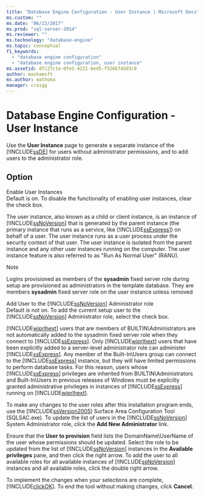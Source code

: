 ```yaml
---
title: "Database Engine Configuration - User Instance | Microsoft Docs"
ms.custom: ""
ms.date: "06/13/2017"
ms.prod: "sql-server-2014"
ms.reviewer: ""
ms.technology: "database-engine"
ms.topic: conceptual
f1_keywords: 
  - "database engine configuration"
  - "database engine configuration, user instance"
ms.assetid: dfc27c1e-0fe2-4221-bed5-f52667ddd3c8
author: mashamsft
ms.author: mathoma
manager: craigg
---
```

# Database Engine Configuration - User Instance
  Use the **User Instance** page to generate a separate instance of the [!INCLUDE[ssDE](../../includes/ssde-md.md)] for users without administrator permissions, and to add users to the administrator role.  
  
## Option  
 Enable User Instances  
 Default is on. To disable the functionality of enabling user instances, clear the check box.  
  
 The user instance, also known as a child or client instance, is an instance of [!INCLUDE[ssNoVersion](../../includes/ssnoversion-md.md)] that is generated by the parent instance (the primary instance that runs as a service, like [!INCLUDE[ssExpress](../../includes/ssexpress-md.md)]) on behalf of a user. The user instance runs as a user process under the security context of that user. The user instance is isolated from the parent instance and any other user instances running on the computer. The user instance feature is also referred to as "Run As Normal User" (RANU).  
  
> [!NOTE]  
>  Logins provisioned as members of the **sysadmin** fixed server role during setup are provisioned as administrators in the template database. They are members **sysadmin** fixed server role on the user instance unless removed  
  
 Add User to the [!INCLUDE[ssNoVersion](../../includes/ssnoversion-md.md)] Administrator role  
 Default is not on. To add the current setup user to the [!INCLUDE[ssNoVersion](../../includes/ssnoversion-md.md)] Administrator role, select the check box.  
  
 [!INCLUDE[wiprlhext](../../includes/wiprlhext-md.md)] users that are members of BUILTIN\Administrators are not automatically added to the sysadmin fixed server role when they connect to [!INCLUDE[ssExpress](../../includes/ssexpress-md.md)]. Only [!INCLUDE[wiprlhext](../../includes/wiprlhext-md.md)] users that have been explicitly added to a server-level administrator role can administer [!INCLUDE[ssExpress](../../includes/ssexpress-md.md)]. Any member of the Built-In\Users group can connect to the [!INCLUDE[ssExpress](../../includes/ssexpress-md.md)] instance, but they will have limited permissions to perform database tasks. For this reason, users whose [!INCLUDE[ssExpress](../../includes/ssexpress-md.md)] privileges are inherited from BUILTIN\Administrators and Built-In\Users in previous releases of Windows must be explicitly granted administrative privileges in instances of [!INCLUDE[ssExpress](../../includes/ssexpress-md.md)] running on [!INCLUDE[wiprlhext](../../includes/wiprlhext-md.md)].  
  
 To make any changes to the user roles after this installation program ends, use the [!INCLUDE[ssVersion2005](../../includes/ssversion2005-md.md)] Surface Area Configuration Tool (SQLSAC.exe). To update the list of users in the [!INCLUDE[ssNoVersion](../../includes/ssnoversion-md.md)] System Administrator role, click the **Add New Administrator** link.  
  
 Ensure that the **User to provision** field lists the DomainName\UserName of the user whose permissions should be updated. Select the role to be updated from the list of [!INCLUDE[ssNoVersion](../../includes/ssnoversion-md.md)] instances in the **Available privileges** pane, and then click the right arrow. To add the user to all available roles for all available instances of [!INCLUDE[ssNoVersion](../../includes/ssnoversion-md.md)] instances and all available roles, click the double right arrow.  
  
 To implement the changes when your selections are complete, [!INCLUDE[clickOK](../../includes/clickok-md.md)]. To end the tool without making changes, click **Cancel**.  
  
  

